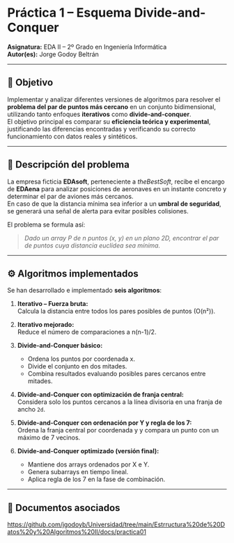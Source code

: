 # Práctica 1 – Esquema Divide-and-Conquer  
**Asignatura:** EDA II – 2º Grado en Ingeniería Informática  
**Autor(es):** Jorge Godoy Beltrán

---

## 📌 Objetivo  
Implementar y analizar diferentes versiones de algoritmos para resolver el **problema del par de puntos más cercano** en un conjunto bidimensional, utilizando tanto enfoques **iterativos** como **divide-and-conquer**.  
El objetivo principal es comparar su **eficiencia teórica y experimental**, justificando las diferencias encontradas y verificando su correcto funcionamiento con datos reales y sintéticos.

---

## 📄 Descripción del problema  
La empresa ficticia **EDAsoft**, perteneciente a *theBestSoft*, recibe el encargo de **EDAena** para analizar posiciones de aeronaves en un instante concreto y determinar el par de aviones más cercanos.  
En caso de que la distancia mínima sea inferior a un **umbral de seguridad**, se generará una señal de alerta para evitar posibles colisiones.

El problema se formula así:  
> *Dado un array P de n puntos (x, y) en un plano 2D, encontrar el par de puntos cuya distancia euclídea sea mínima.*

---

## ⚙️ Algoritmos implementados  

Se han desarrollado e implementado **seis algoritmos**:

1. **Iterativo – Fuerza bruta:**  
   Calcula la distancia entre todos los pares posibles de puntos (O(n²)).

2. **Iterativo mejorado:**  
   Reduce el número de comparaciones a n(n-1)/2.

3. **Divide-and-Conquer básico:**  
   - Ordena los puntos por coordenada x.  
   - Divide el conjunto en dos mitades.  
   - Combina resultados evaluando posibles pares cercanos entre mitades.

4. **Divide-and-Conquer con optimización de franja central:**  
   Considera solo los puntos cercanos a la línea divisoria en una franja de ancho `2d`.

5. **Divide-and-Conquer con ordenación por Y y regla de los 7:**  
   Ordena la franja central por coordenada y y compara un punto con un máximo de 7 vecinos.

6. **Divide-and-Conquer optimizado (versión final):**  
   - Mantiene dos arrays ordenados por X e Y.  
   - Genera subarrays en tiempo lineal.  
   - Aplica regla de los 7 en la fase de combinación.

---

## 📑 Documentos asociados  

https://github.com/jgodoyb/Universidad/tree/main/Estrructura%20de%20Datos%20y%20Algoritmos%20II/docs/practica01

